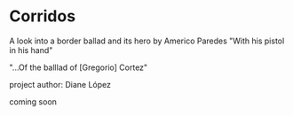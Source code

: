 # Corridos
A look into a border ballad and its hero by Americo Paredes "With his pistol in his hand"

"...Of the balllad of [Gregorio] Cortez" 

project author: Diane López 

coming soon

